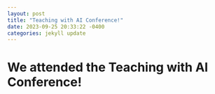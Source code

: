 ```yaml
---
layout: post
title: "Teaching with AI Conference!"
date: 2023-09-25 20:33:22 -0400
categories: jekyll update
---
```


# We attended the Teaching with AI Conference!
